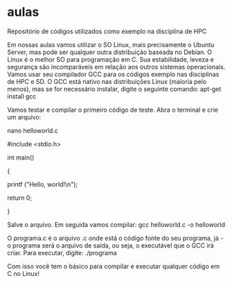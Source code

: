 # aulas
Repositório de códigos utilizados como exemplo na disciplina de HPC

Em nossas aulas vamos utilizar o SO Linux, mais precisamente o Ubuntu Server, mas pode ser qualquer outra distribuição baseada no Debian.
O Linux é o melhor SO para programação em C. Sua estabilidade, leveza e segurança são incomparáveis em relação aos outros sistemas operacionais.
Vamos usar seu compilador  GCC para os códigos exemplo nas disciplinas de HPC e SD.
O GCC está nativo nas distribuições Linux (maioria pelo menos), mas se for necessário instalar,  digite o seguinte comando:  apt-get install gcc

Vamos testar e compilar o primeiro código de teste. Abra o terminal e crie um arquivo:

nano helloworld.c

#include <stdio.h>

int main()

{

printf ("Hello, world!\n");

return 0;

}


Salve o arquivo.
Em seguida vamos compilar:  gcc helloworld.c  -o  helloworld

O programa.c é o arquivo .c onde está o código fonte do seu programa, já -o programa será o arquivo de saída, ou seja, o executável que o GCC irá criar.
Para executar, digite: ./programa

Com isso você tem o básico para compilar e executar qualquer código em C no Linux!
